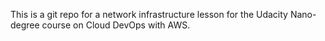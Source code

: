 This is a git repo for a network infrastructure lesson for the Udacity Nano-degree course on Cloud DevOps with AWS.
